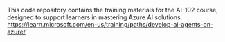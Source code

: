 This code repository contains the training materials for the AI-102 course, designed to support learners in mastering Azure AI solutions.
https://learn.microsoft.com/en-us/training/paths/develop-ai-agents-on-azure/
